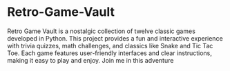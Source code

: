 # Retro-Game-Vault
Retro Game Vault is a nostalgic collection of twelve classic games developed in Python. This project provides a fun and interactive experience with trivia quizzes, math challenges, and classics like Snake and Tic Tac Toe. Each game features user-friendly interfaces and clear instructions, making it easy to play and enjoy. Join me in this adventure
